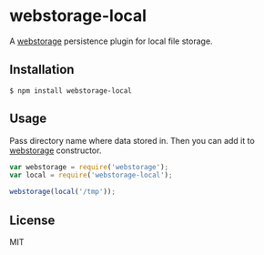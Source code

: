 # webstorage-local

A [webstorage] persistence plugin for local file storage.

## Installation

```
$ npm install webstorage-local
```

## Usage

Pass directory name where data stored in. Then you can add it to [webstorage] constructor.

```js
var webstorage = require('webstorage');
var local = require('webstorage-local');

webstorage(local('/tmp'));
```

## License

MIT

[webstorage]: https://github.com/tatsuyaoiw/webstorage
